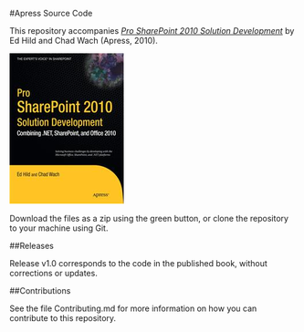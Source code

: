 #Apress Source Code

This repository accompanies [*Pro SharePoint 2010 Solution Development*](http://www.apress.com/9781430227816) by Ed Hild and Chad Wach (Apress, 2010).

![Cover image](9781430227816.jpg)

Download the files as a zip using the green button, or clone the repository to your machine using Git.

##Releases

Release v1.0 corresponds to the code in the published book, without corrections or updates.

##Contributions

See the file Contributing.md for more information on how you can contribute to this repository.

